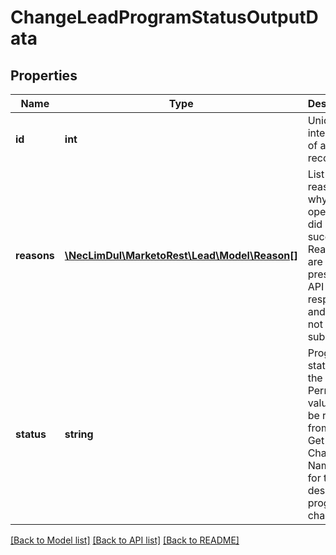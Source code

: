 # ChangeLeadProgramStatusOutputData

## Properties

Name | Type | Description | Notes
------------ | ------------- | ------------- | -------------
**id** | **int** | Unique integer id of a lead record |
**reasons** | [**\NecLimDul\MarketoRest\Lead\Model\Reason[]**](Reason.md) | List of reasons why an operation did not succeed.  Reasons are only present in API responses and should not be submitted | [optional]
**status** | **string** | Program status of the record.  Permissible values can be retrieve from the Get Channel by Name API for the designated program&#39;s channel |

[[Back to Model list]](../../README.md#models) [[Back to API list]](../../README.md#endpoints) [[Back to README]](../../README.md)
